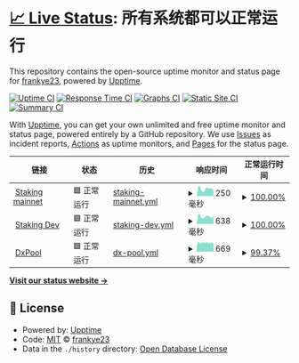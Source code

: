 # [📈 Live Status](https://frankye23.github.io/staking-web): <!--live status--> **所有系统都可以正常运行**

This repository contains the open-source uptime monitor and status page for [frankye23](https://frankye23.github.io/staking-web), powered by [Upptime](https://github.com/upptime/upptime).

[![Uptime CI](https://github.com/frankye23/staking-web/workflows/Uptime%20CI/badge.svg)](https://github.com/frankye23/staking-web/actions?query=workflow%3A%22Uptime+CI%22)
[![Response Time CI](https://github.com/frankye23/staking-web/workflows/Response%20Time%20CI/badge.svg)](https://github.com/frankye23/staking-web/actions?query=workflow%3A%22Response+Time+CI%22)
[![Graphs CI](https://github.com/frankye23/staking-web/workflows/Graphs%20CI/badge.svg)](https://github.com/frankye23/staking-web/actions?query=workflow%3A%22Graphs+CI%22)
[![Static Site CI](https://github.com/frankye23/staking-web/workflows/Static%20Site%20CI/badge.svg)](https://github.com/frankye23/staking-web/actions?query=workflow%3A%22Static+Site+CI%22)
[![Summary CI](https://github.com/frankye23/staking-web/workflows/Summary%20CI/badge.svg)](https://github.com/frankye23/staking-web/actions?query=workflow%3A%22Summary+CI%22)

With [Upptime](https://upptime.js.org), you can get your own unlimited and free uptime monitor and status page, powered entirely by a GitHub repository. We use [Issues](https://github.com/frankye23/staking-web/issues) as incident reports, [Actions](https://github.com/frankye23/staking-web/actions) as uptime monitors, and [Pages](https://frankye23.github.io/staking-web) for the status page.

<!--start: status pages-->
<!-- This summary is generated by Upptime (https://github.com/upptime/upptime) -->
<!-- Do not edit this manually, your changes will be overwritten -->
<!-- prettier-ignore -->
| 链接 | 状态 | 历史 | 响应时间 | 正常运行时间 |
| --- | ------ | ------- | ------------- | ------ |
| <img alt="" src="https://icons.duckduckgo.com/ip3/stake.dxpool.com.ico" height="13"> [Staking mainnet](https://stake.dxpool.com) | 🟩 正常运行 | [staking-mainnet.yml](https://github.com/frankye23/upptime-monitor/commits/HEAD/history/staking-mainnet.yml) | <details><summary><img alt="响应时间图像" src="./graphs/staking-mainnet/response-time-week.png" height="20"> 250毫秒</summary><br><a href="https://frankye23.github.io/upptime-monitor/history/staking-mainnet"><img alt="响应时间 185" src="https://img.shields.io/endpoint?url=https%3A%2F%2Fraw.githubusercontent.com%2Ffrankye23%2Fupptime-monitor%2FHEAD%2Fapi%2Fstaking-mainnet%2Fresponse-time.json"></a><br><a href="https://frankye23.github.io/upptime-monitor/history/staking-mainnet"><img alt="24 小时响应时间 224" src="https://img.shields.io/endpoint?url=https%3A%2F%2Fraw.githubusercontent.com%2Ffrankye23%2Fupptime-monitor%2FHEAD%2Fapi%2Fstaking-mainnet%2Fresponse-time-day.json"></a><br><a href="https://frankye23.github.io/upptime-monitor/history/staking-mainnet"><img alt="7 天正常运行时间 250" src="https://img.shields.io/endpoint?url=https%3A%2F%2Fraw.githubusercontent.com%2Ffrankye23%2Fupptime-monitor%2FHEAD%2Fapi%2Fstaking-mainnet%2Fresponse-time-week.json"></a><br><a href="https://frankye23.github.io/upptime-monitor/history/staking-mainnet"><img alt="30天的正常运行时间 254" src="https://img.shields.io/endpoint?url=https%3A%2F%2Fraw.githubusercontent.com%2Ffrankye23%2Fupptime-monitor%2FHEAD%2Fapi%2Fstaking-mainnet%2Fresponse-time-month.json"></a><br><a href="https://frankye23.github.io/upptime-monitor/history/staking-mainnet"><img alt="1年的正常运行时间 186" src="https://img.shields.io/endpoint?url=https%3A%2F%2Fraw.githubusercontent.com%2Ffrankye23%2Fupptime-monitor%2FHEAD%2Fapi%2Fstaking-mainnet%2Fresponse-time-year.json"></a></details> | <details><summary><a href="https://frankye23.github.io/upptime-monitor/history/staking-mainnet">100.00%</a></summary><a href="https://frankye23.github.io/upptime-monitor/history/staking-mainnet"><img alt="正常运行时间 100.00%" src="https://img.shields.io/endpoint?url=https%3A%2F%2Fraw.githubusercontent.com%2Ffrankye23%2Fupptime-monitor%2FHEAD%2Fapi%2Fstaking-mainnet%2Fuptime.json"></a><br><a href="https://frankye23.github.io/upptime-monitor/history/staking-mainnet"><img alt="24 小时正常运行时间 100.00%" src="https://img.shields.io/endpoint?url=https%3A%2F%2Fraw.githubusercontent.com%2Ffrankye23%2Fupptime-monitor%2FHEAD%2Fapi%2Fstaking-mainnet%2Fuptime-day.json"></a><br><a href="https://frankye23.github.io/upptime-monitor/history/staking-mainnet"><img alt="7 天正常运行时间 100.00%" src="https://img.shields.io/endpoint?url=https%3A%2F%2Fraw.githubusercontent.com%2Ffrankye23%2Fupptime-monitor%2FHEAD%2Fapi%2Fstaking-mainnet%2Fuptime-week.json"></a><br><a href="https://frankye23.github.io/upptime-monitor/history/staking-mainnet"><img alt="30天的正常运行时间 100.00%" src="https://img.shields.io/endpoint?url=https%3A%2F%2Fraw.githubusercontent.com%2Ffrankye23%2Fupptime-monitor%2FHEAD%2Fapi%2Fstaking-mainnet%2Fuptime-month.json"></a><br><a href="https://frankye23.github.io/upptime-monitor/history/staking-mainnet"><img alt="1年的正常运行时间 100.00%" src="https://img.shields.io/endpoint?url=https%3A%2F%2Fraw.githubusercontent.com%2Ffrankye23%2Fupptime-monitor%2FHEAD%2Fapi%2Fstaking-mainnet%2Fuptime-year.json"></a></details>
| <img alt="" src="https://icons.duckduckgo.com/ip3/dev.stake.dxpool.in.ico" height="13"> [Staking Dev](https://dev.stake.dxpool.in) | 🟩 正常运行 | [staking-dev.yml](https://github.com/frankye23/upptime-monitor/commits/HEAD/history/staking-dev.yml) | <details><summary><img alt="响应时间图像" src="./graphs/staking-dev/response-time-week.png" height="20"> 638毫秒</summary><br><a href="https://frankye23.github.io/upptime-monitor/history/staking-dev"><img alt="响应时间 605" src="https://img.shields.io/endpoint?url=https%3A%2F%2Fraw.githubusercontent.com%2Ffrankye23%2Fupptime-monitor%2FHEAD%2Fapi%2Fstaking-dev%2Fresponse-time.json"></a><br><a href="https://frankye23.github.io/upptime-monitor/history/staking-dev"><img alt="24 小时响应时间 632" src="https://img.shields.io/endpoint?url=https%3A%2F%2Fraw.githubusercontent.com%2Ffrankye23%2Fupptime-monitor%2FHEAD%2Fapi%2Fstaking-dev%2Fresponse-time-day.json"></a><br><a href="https://frankye23.github.io/upptime-monitor/history/staking-dev"><img alt="7 天正常运行时间 638" src="https://img.shields.io/endpoint?url=https%3A%2F%2Fraw.githubusercontent.com%2Ffrankye23%2Fupptime-monitor%2FHEAD%2Fapi%2Fstaking-dev%2Fresponse-time-week.json"></a><br><a href="https://frankye23.github.io/upptime-monitor/history/staking-dev"><img alt="30天的正常运行时间 618" src="https://img.shields.io/endpoint?url=https%3A%2F%2Fraw.githubusercontent.com%2Ffrankye23%2Fupptime-monitor%2FHEAD%2Fapi%2Fstaking-dev%2Fresponse-time-month.json"></a><br><a href="https://frankye23.github.io/upptime-monitor/history/staking-dev"><img alt="1年的正常运行时间 610" src="https://img.shields.io/endpoint?url=https%3A%2F%2Fraw.githubusercontent.com%2Ffrankye23%2Fupptime-monitor%2FHEAD%2Fapi%2Fstaking-dev%2Fresponse-time-year.json"></a></details> | <details><summary><a href="https://frankye23.github.io/upptime-monitor/history/staking-dev">100.00%</a></summary><a href="https://frankye23.github.io/upptime-monitor/history/staking-dev"><img alt="正常运行时间 88.11%" src="https://img.shields.io/endpoint?url=https%3A%2F%2Fraw.githubusercontent.com%2Ffrankye23%2Fupptime-monitor%2FHEAD%2Fapi%2Fstaking-dev%2Fuptime.json"></a><br><a href="https://frankye23.github.io/upptime-monitor/history/staking-dev"><img alt="24 小时正常运行时间 100.00%" src="https://img.shields.io/endpoint?url=https%3A%2F%2Fraw.githubusercontent.com%2Ffrankye23%2Fupptime-monitor%2FHEAD%2Fapi%2Fstaking-dev%2Fuptime-day.json"></a><br><a href="https://frankye23.github.io/upptime-monitor/history/staking-dev"><img alt="7 天正常运行时间 100.00%" src="https://img.shields.io/endpoint?url=https%3A%2F%2Fraw.githubusercontent.com%2Ffrankye23%2Fupptime-monitor%2FHEAD%2Fapi%2Fstaking-dev%2Fuptime-week.json"></a><br><a href="https://frankye23.github.io/upptime-monitor/history/staking-dev"><img alt="30天的正常运行时间 100.00%" src="https://img.shields.io/endpoint?url=https%3A%2F%2Fraw.githubusercontent.com%2Ffrankye23%2Fupptime-monitor%2FHEAD%2Fapi%2Fstaking-dev%2Fuptime-month.json"></a><br><a href="https://frankye23.github.io/upptime-monitor/history/staking-dev"><img alt="1年的正常运行时间 86.67%" src="https://img.shields.io/endpoint?url=https%3A%2F%2Fraw.githubusercontent.com%2Ffrankye23%2Fupptime-monitor%2FHEAD%2Fapi%2Fstaking-dev%2Fuptime-year.json"></a></details>
| <img alt="" src="https://icons.duckduckgo.com/ip3/www.dxpool.com.ico" height="13"> [DxPool](https://www.dxpool.com) | 🟩 正常运行 | [dx-pool.yml](https://github.com/frankye23/upptime-monitor/commits/HEAD/history/dx-pool.yml) | <details><summary><img alt="响应时间图像" src="./graphs/dx-pool/response-time-week.png" height="20"> 669毫秒</summary><br><a href="https://frankye23.github.io/upptime-monitor/history/dx-pool"><img alt="响应时间 662" src="https://img.shields.io/endpoint?url=https%3A%2F%2Fraw.githubusercontent.com%2Ffrankye23%2Fupptime-monitor%2FHEAD%2Fapi%2Fdx-pool%2Fresponse-time.json"></a><br><a href="https://frankye23.github.io/upptime-monitor/history/dx-pool"><img alt="24 小时响应时间 694" src="https://img.shields.io/endpoint?url=https%3A%2F%2Fraw.githubusercontent.com%2Ffrankye23%2Fupptime-monitor%2FHEAD%2Fapi%2Fdx-pool%2Fresponse-time-day.json"></a><br><a href="https://frankye23.github.io/upptime-monitor/history/dx-pool"><img alt="7 天正常运行时间 669" src="https://img.shields.io/endpoint?url=https%3A%2F%2Fraw.githubusercontent.com%2Ffrankye23%2Fupptime-monitor%2FHEAD%2Fapi%2Fdx-pool%2Fresponse-time-week.json"></a><br><a href="https://frankye23.github.io/upptime-monitor/history/dx-pool"><img alt="30天的正常运行时间 655" src="https://img.shields.io/endpoint?url=https%3A%2F%2Fraw.githubusercontent.com%2Ffrankye23%2Fupptime-monitor%2FHEAD%2Fapi%2Fdx-pool%2Fresponse-time-month.json"></a><br><a href="https://frankye23.github.io/upptime-monitor/history/dx-pool"><img alt="1年的正常运行时间 664" src="https://img.shields.io/endpoint?url=https%3A%2F%2Fraw.githubusercontent.com%2Ffrankye23%2Fupptime-monitor%2FHEAD%2Fapi%2Fdx-pool%2Fresponse-time-year.json"></a></details> | <details><summary><a href="https://frankye23.github.io/upptime-monitor/history/dx-pool">99.37%</a></summary><a href="https://frankye23.github.io/upptime-monitor/history/dx-pool"><img alt="正常运行时间 99.99%" src="https://img.shields.io/endpoint?url=https%3A%2F%2Fraw.githubusercontent.com%2Ffrankye23%2Fupptime-monitor%2FHEAD%2Fapi%2Fdx-pool%2Fuptime.json"></a><br><a href="https://frankye23.github.io/upptime-monitor/history/dx-pool"><img alt="24 小时正常运行时间 100.00%" src="https://img.shields.io/endpoint?url=https%3A%2F%2Fraw.githubusercontent.com%2Ffrankye23%2Fupptime-monitor%2FHEAD%2Fapi%2Fdx-pool%2Fuptime-day.json"></a><br><a href="https://frankye23.github.io/upptime-monitor/history/dx-pool"><img alt="7 天正常运行时间 99.37%" src="https://img.shields.io/endpoint?url=https%3A%2F%2Fraw.githubusercontent.com%2Ffrankye23%2Fupptime-monitor%2FHEAD%2Fapi%2Fdx-pool%2Fuptime-week.json"></a><br><a href="https://frankye23.github.io/upptime-monitor/history/dx-pool"><img alt="30天的正常运行时间 99.86%" src="https://img.shields.io/endpoint?url=https%3A%2F%2Fraw.githubusercontent.com%2Ffrankye23%2Fupptime-monitor%2FHEAD%2Fapi%2Fdx-pool%2Fuptime-month.json"></a><br><a href="https://frankye23.github.io/upptime-monitor/history/dx-pool"><img alt="1年的正常运行时间 99.99%" src="https://img.shields.io/endpoint?url=https%3A%2F%2Fraw.githubusercontent.com%2Ffrankye23%2Fupptime-monitor%2FHEAD%2Fapi%2Fdx-pool%2Fuptime-year.json"></a></details>

<!--end: status pages-->

[**Visit our status website →**](https://frankye23.github.io/staking-web)

## 📄 License

- Powered by: [Upptime](https://github.com/upptime/upptime)
- Code: [MIT](./LICENSE) © [frankye23](https://frankye23.github.io/staking-web)
- Data in the `./history` directory: [Open Database License](https://opendatacommons.org/licenses/odbl/1-0/)
